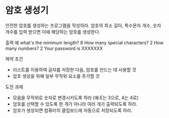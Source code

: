 암호 생성기
==========

안전한 암호를 생성하는 프로그램을 작성하라. 암호의 최소 길이, 특수문자 개수,
숫자 개수를 입력 받으면 이에 해당하는 암호를 생성한다.


출력 예
what's the minimum length? 8
How many special characters? 2
How many numbers? 2
Your password is
XXXXXXX

제약 조건
* 리스트를 이용하여 글자를 저장한 다음, 암호를 만드는 데 사용할 것
* 암호 생성을 위해 일부 무작위 요소를 추가할 것

도전 과제
* 모음을 무작위로 숫자로 변경시키도록 하라 (예:E는 3으로, A는 4로)
* 암호를 선택할 수 있도록 한 개가 아니라 여러 개가 출력되도록 하라.
* 암호가 생성되면 컴퓨터의 클립보드에 자동으로 저장되도록 하라.
